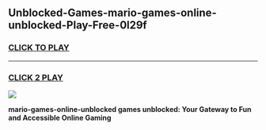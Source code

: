 
## Unblocked-Games-mario-games-online-unblocked-Play-Free-0l29f
<h3>
<a href="https://premium76.site?title=mario-games-online-unblocked&ref=23A">CLICK TO PLAY</a></h3>
<hr>

<h3>
<a href="https://premium76.site?title=mario-games-online-unblocked&ref=23A">CLICK 2 PLAY</a>
  
</h3>

<a href="https://premium76.site?title=mario-games-online-unblocked&ref=23A"><img src="https://clearcache.store/games.png"></a>


**mario-games-online-unblocked games unblocked: Your Gateway to Fun and Accessible Online Gaming**
